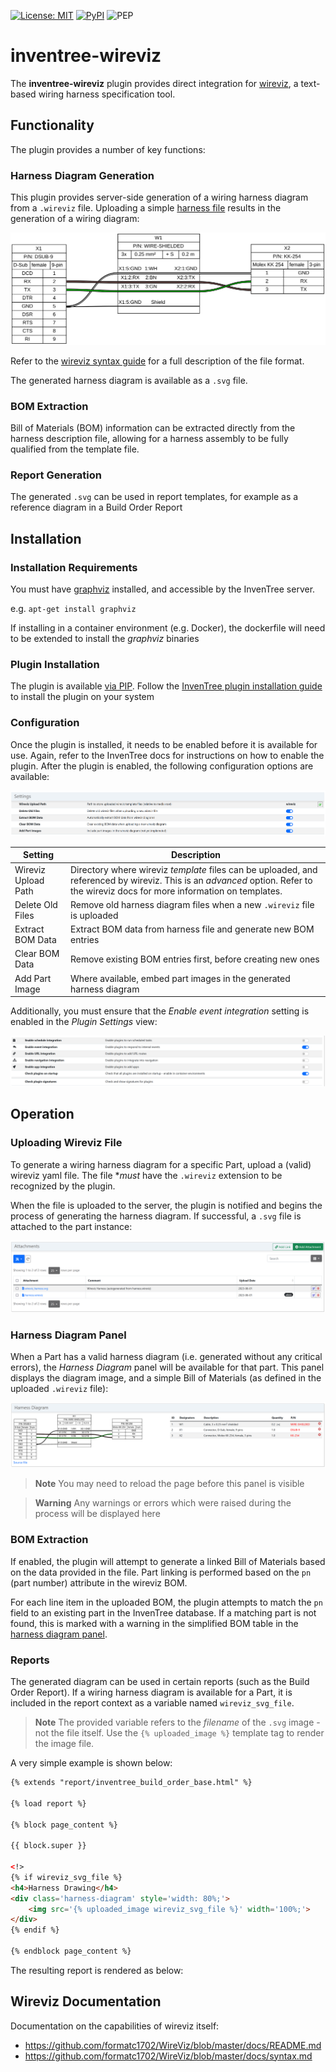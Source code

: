 [![License: MIT](https://img.shields.io/badge/License-MIT-yellow.svg)](https://opensource.org/licenses/MIT)
[![PyPI](https://img.shields.io/pypi/v/inventree-wireviz-plugin)](https://pypi.org/project/inventree-wireviz-plugin/)
![PEP](https://github.com/inventree/inventree-wireviz/actions/workflows/pep.yaml/badge.svg)

# inventree-wireviz

The **inventree-wireviz** plugin provides direct integration for [wireviz](https://github.com/formatc1702/WireViz), a text-based wiring harness specification tool.

## Functionality

The plugin provides a number of key functions:

### Harness Diagram Generation

This plugin provides server-side generation of a wiring harness diagram from a `.wireviz` file. Uploading a simple [harness file](./demo/harness.wireviz) results in the generation of a wiring diagram:

![](./demo/harness.svg)

Refer to the [wireviz syntax guide](https://github.com/formatc1702/WireViz/blob/master/docs/syntax.md) for a full description of the file format.

The generated harness diagram is available as a `.svg` file.

### BOM Extraction

Bill of Materials (BOM) information can be extracted directly from the harness description file, allowing for a harness assembly to be fully qualified from the template file.

### Report Generation

The generated `.svg` can be used in report templates, for example as a reference diagram in a Build Order Report

## Installation

### Installation Requirements

You must have [graphviz](https://graphviz.org/) installed, and accessible by the InvenTree server.

e.g. `apt-get install graphviz`

If installing in a container environment (e.g. Docker), the dockerfile will need to be extended to install the *graphviz* binaries

### Plugin Installation

The plugin is available [via PIP](https://pypi.org/project/inventree-wireviz-plugin/). Follow the [InvenTree plugin installation guide](https://docs.inventree.org/en/latest/extend/plugins/install/) to install the plugin on your system

### Configuration

Once the plugin is installed, it needs to be enabled before it is available for use. Again, refer to the InvenTree docs for instructions on how to enable the plugin. After the plugin is enabled, the following configuration options are available:

![](./docs/config.png)

| Setting | Description |
| --- | --- |
| Wireviz Upload Path | Directory where wireviz *template* files can be uploaded, and referenced by wireviz. This is an *advanced* option. Refer to the wireviz docs for more information on templates. |
| Delete Old Files | Remove old harness diagram files when a new `.wireviz` file is uploaded |
| Extract BOM Data | Extract BOM data from harness file and generate new BOM entries |
| Clear BOM Data | Remove existing BOM entries first, before creating new ones |
| Add Part Image | Where available, embed part images in the generated harness diagram |

Additionally, you must ensure that the *Enable event integration* setting is enabled in the *Plugin Settings* view:

![](./docs/event_plugin.png)

## Operation

### Uploading Wireviz File

To generate a wiring harness diagram for a specific Part, upload a (valid) wireviz yaml file. The file **must* have the `.wireviz` extension to be recognized by the plugin.

When the file is uploaded to the server, the plugin is notified and begins the process of generating the harness diagram. If successful, a `.svg` file is attached to the part instance:

![](./docs/svg_file.png)

### Harness Diagram Panel

When a Part has a valid harness diagram (i.e. generated without any critical errors), the *Harness Diagram* panel will be available for that part. This panel displays the diagram image, and a simple Bill of Materials (as defined in the uploaded `.wireviz` file):

![](./docs/harness_panel.png)

> **Note**
> You may need to reload the page before this panel is visible

> **Warning**
> Any warnings or errors which were raised during the process will be displayed here

### BOM Extraction

If enabled, the plugin will attempt to generate a linked Bill of Materials based on the data provided in the file. Part linking is performed based on the `pn` (part number) attribute in the wireviz BOM.

For each line item in the uploaded BOM, the plugin attempts to match the `pn` field to an existing part in the InvenTree database. If a matching part is not found, this is marked with a warning in the simplified BOM table in the [harness diagram panel](#harness-diagram-panel).

### Reports

The generated diagram can be used in certain reports (such as the Build Order Report). If a wiring harness diagram is available for a Part, it is included in the report context as a variable named `wireviz_svg_file`.

> **Note**
> The provided variable refers to the *filename* of the `.svg` image - not the file itself.
> Use the `{% uploaded_image %}` template tag to render the image file.

A very simple example is shown below:

```html
{% extends "report/inventree_build_order_base.html" %}

{% load report %}

{% block page_content %}

{{ block.super }}

<!>
{% if wireviz_svg_file %}
<h4>Harness Drawing</h4>
<div class='harness-diagram' style='width: 80%;'>
    <img src='{% uploaded_image wireviz_svg_file %}' width='100%;'>
</div>
{% endif %}

{% endblock page_content %}
```

The resulting report is rendered as below:



## Wireviz Documentation

Documentation on the capabilities of wireviz itself:

- https://github.com/formatc1702/WireViz/blob/master/docs/README.md
- https://github.com/formatc1702/WireViz/blob/master/docs/syntax.md
